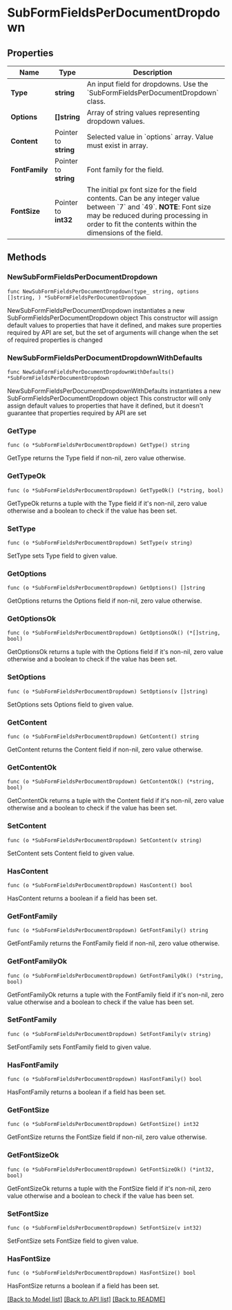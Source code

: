 # SubFormFieldsPerDocumentDropdown

## Properties

Name | Type | Description | Notes
------------ | ------------- | ------------- | -------------
**Type** | **string** | An input field for dropdowns. Use the &#x60;SubFormFieldsPerDocumentDropdown&#x60; class. | [default to "dropdown"]
**Options** | **[]string** | Array of string values representing dropdown values. | 
**Content** | Pointer to **string** | Selected value in &#x60;options&#x60; array. Value must exist in array. | [optional] 
**FontFamily** | Pointer to **string** | Font family for the field. | [optional] 
**FontSize** | Pointer to **int32** | The initial px font size for the field contents. Can be any integer value between &#x60;7&#x60; and &#x60;49&#x60;.  **NOTE**: Font size may be reduced during processing in order to fit the contents within the dimensions of the field. | [optional] [default to 12]

## Methods

### NewSubFormFieldsPerDocumentDropdown

`func NewSubFormFieldsPerDocumentDropdown(type_ string, options []string, ) *SubFormFieldsPerDocumentDropdown`

NewSubFormFieldsPerDocumentDropdown instantiates a new SubFormFieldsPerDocumentDropdown object
This constructor will assign default values to properties that have it defined,
and makes sure properties required by API are set, but the set of arguments
will change when the set of required properties is changed

### NewSubFormFieldsPerDocumentDropdownWithDefaults

`func NewSubFormFieldsPerDocumentDropdownWithDefaults() *SubFormFieldsPerDocumentDropdown`

NewSubFormFieldsPerDocumentDropdownWithDefaults instantiates a new SubFormFieldsPerDocumentDropdown object
This constructor will only assign default values to properties that have it defined,
but it doesn't guarantee that properties required by API are set

### GetType

`func (o *SubFormFieldsPerDocumentDropdown) GetType() string`

GetType returns the Type field if non-nil, zero value otherwise.

### GetTypeOk

`func (o *SubFormFieldsPerDocumentDropdown) GetTypeOk() (*string, bool)`

GetTypeOk returns a tuple with the Type field if it's non-nil, zero value otherwise
and a boolean to check if the value has been set.

### SetType

`func (o *SubFormFieldsPerDocumentDropdown) SetType(v string)`

SetType sets Type field to given value.


### GetOptions

`func (o *SubFormFieldsPerDocumentDropdown) GetOptions() []string`

GetOptions returns the Options field if non-nil, zero value otherwise.

### GetOptionsOk

`func (o *SubFormFieldsPerDocumentDropdown) GetOptionsOk() (*[]string, bool)`

GetOptionsOk returns a tuple with the Options field if it's non-nil, zero value otherwise
and a boolean to check if the value has been set.

### SetOptions

`func (o *SubFormFieldsPerDocumentDropdown) SetOptions(v []string)`

SetOptions sets Options field to given value.


### GetContent

`func (o *SubFormFieldsPerDocumentDropdown) GetContent() string`

GetContent returns the Content field if non-nil, zero value otherwise.

### GetContentOk

`func (o *SubFormFieldsPerDocumentDropdown) GetContentOk() (*string, bool)`

GetContentOk returns a tuple with the Content field if it's non-nil, zero value otherwise
and a boolean to check if the value has been set.

### SetContent

`func (o *SubFormFieldsPerDocumentDropdown) SetContent(v string)`

SetContent sets Content field to given value.

### HasContent

`func (o *SubFormFieldsPerDocumentDropdown) HasContent() bool`

HasContent returns a boolean if a field has been set.

### GetFontFamily

`func (o *SubFormFieldsPerDocumentDropdown) GetFontFamily() string`

GetFontFamily returns the FontFamily field if non-nil, zero value otherwise.

### GetFontFamilyOk

`func (o *SubFormFieldsPerDocumentDropdown) GetFontFamilyOk() (*string, bool)`

GetFontFamilyOk returns a tuple with the FontFamily field if it's non-nil, zero value otherwise
and a boolean to check if the value has been set.

### SetFontFamily

`func (o *SubFormFieldsPerDocumentDropdown) SetFontFamily(v string)`

SetFontFamily sets FontFamily field to given value.

### HasFontFamily

`func (o *SubFormFieldsPerDocumentDropdown) HasFontFamily() bool`

HasFontFamily returns a boolean if a field has been set.

### GetFontSize

`func (o *SubFormFieldsPerDocumentDropdown) GetFontSize() int32`

GetFontSize returns the FontSize field if non-nil, zero value otherwise.

### GetFontSizeOk

`func (o *SubFormFieldsPerDocumentDropdown) GetFontSizeOk() (*int32, bool)`

GetFontSizeOk returns a tuple with the FontSize field if it's non-nil, zero value otherwise
and a boolean to check if the value has been set.

### SetFontSize

`func (o *SubFormFieldsPerDocumentDropdown) SetFontSize(v int32)`

SetFontSize sets FontSize field to given value.

### HasFontSize

`func (o *SubFormFieldsPerDocumentDropdown) HasFontSize() bool`

HasFontSize returns a boolean if a field has been set.


[[Back to Model list]](../README.md#documentation-for-models) [[Back to API list]](../README.md#documentation-for-api-endpoints) [[Back to README]](../README.md)


